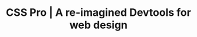 ---
title: "CSS Pro | A re-imagined Devtools for web design"
url: https://csspro.com
image: 1685725650000.png
tags: ["code","web","design"]
description: "Developer tools for designers"
---